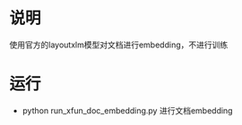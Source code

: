 # 说明
使用官方的layoutxlm模型对文档进行embedding，不进行训练


# 运行
- python run_xfun_doc_embedding.py 进行文档embedding



